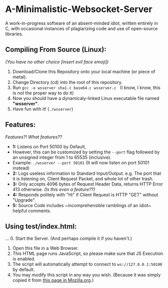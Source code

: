 # A-Minimalistic-Websocket-Server
A work-in-progress software of an absent-minded idiot, written entirely in C, with occasional instances of plagiarizing code and use of open-source libraries.

## Compiling From Source (Linux):
*(You have no other choice [insert evil face emoji])*

1. Download/Clone this Repository onto your local machine (or piece of metal).
2. Change Directory (cd) into the root of this repository.
3. Run `gcc -o wsserver sha1.c base64.c wsserver.c` &nbsp; (I know, I know, this is not the proper way to do it)
4. Now you should have a dynamicaly-linked Linux executable file named **"wsserver"**.
5. Have fun with it! (`./wsserver`)

## Features:
*Features?! What features??*
<br>
- **1:** Listens on Port 50100 by Default,
- However, this can be customized by setting the `--port` flag followed by an unsigned integer from 1 to 65535 (inclusive).
- Example: `./wsserver --port 50101` (It will now listen on port 50101 instead)
- **2:** Logs useless information to Standard Input/Output. e.g. The port that it is listening on, Client Request Packet, and whole lot of other trash.
- **3:** Only accepts 4096 bytes of Request Header Data, returns HTTP Error 413 otherwise. *(Is this even a feature??)*
- **4:** Responds politely with "Hi" if Client Request is HTTP "GET" without "Upgrade".
- **5:** Source Code includes ~incomprehensible ramblings of an idiot~ helpful comments.

## Using test/index.html:
...
0. Start the Server. (And perhaps compile it if you haven't.)
1. Open this file in a Web Browser.
2. This HTML page runs JavaScript, so please make sure that JS Execution is enabled.
3. The script will automatically attempt to connect to `ws://127.0.0.1:50100` by default.
4. You may modify this script in any way you wish. (Because it was simply copied it from [this page in Mozilla.org](https://developer.mozilla.org/en-US/docs/Web/API/WebSockets_API/Writing_WebSocket_client_applications).)
